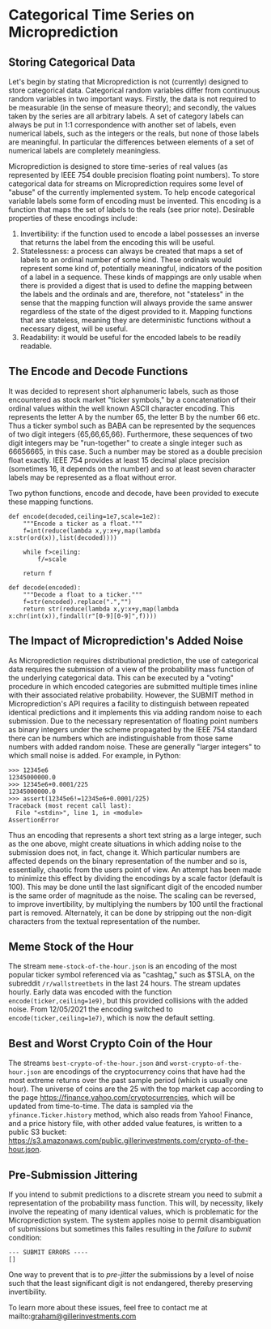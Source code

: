 Categorical Time Series on Microprediction
==========================================

Storing Categorical Data
------------------------
Let's begin by stating that Microprediction is not (currently) designed to store categorical data. Categorical random variables differ from continuous random variables in two important ways. Firstly, the data is not required to be measurable (in the sense of measure theory); and secondly, the values taken by the series are all arbitrary labels. A set of category labels can always be put in 1:1 correspondence with another set of labels, even numerical labels, such as the integers or the reals, but none of those labels are meaningful. In particular the differences between elements of a set of numerical labels are completely meaningless.

Microprediction is designed to store time-series of real values (as represented by IEEE 754 double precision floating point numbers). To store categorical data for streams on Microprediction requires some level of "abuse" of the currently implemented system. To help encode categorical variable labels some form of encoding must be invented. This encoding is a function that maps the set of labels to the reals (see prior note). Desirable properties of these encodings include:

1. Invertibility: if the function used to encode a label possesses an inverse that returns the label from the encoding this will be useful.
2. Statelessness: a process can always be created that maps a set of labels to an ordinal number of some kind. These ordinals would represent some kind of, potentially meaningful, indicators of the position of a label in a sequence. These kinds of mappings are only usable when there is provided a digest that is used to define the mapping between the labels and the ordinals and are, therefore, not "stateless" in the sense that the mapping function will always provide the same answer regardless of the state of the digest provided to it. Mapping functions that are stateless, meaning they are deterministic functions without a necessary digest, will be useful.
3. Readability: it would be useful for the encoded labels to be readily readable.

The Encode and Decode Functions
-------------------------------
It was decided to represent short alphanumeric labels, such as those encountered as stock market "ticker symbols," by a concatenation of their ordinal values within the well known ASCII character encoding. This represents the letter A by the number 65, the letter B by the number 66 etc. Thus a ticker symbol such as BABA can be represented by the sequences of two digit integers {65,66,65,66}. Furthermore, these sequences of two digit integers may be "run-together" to create a single integer such as 66656665, in this case. Such a number may be stored as a double precision float exactly. IEEE 754 provides at least 15 decimal place precision (sometimes 16, it depends on the number) and so at least seven character labels may be represented as a float without error.

Two python functions, encode and decode, have been provided to execute these mapping functions.

```
def encode(decoded,ceiling=1e7,scale=1e2):
    """Encode a ticker as a float."""
    f=int(reduce(lambda x,y:x+y,map(lambda x:str(ord(x)),list(decoded))))
    
    while f>ceiling:
        f/=scale
        
    return f

def decode(encoded):
    """Decode a float to a ticker."""
    f=str(encoded).replace(".","")
    return str(reduce(lambda x,y:x+y,map(lambda x:chr(int(x)),findall(r"[0-9][0-9]",f))))
```

The Impact of Microprediction's Added Noise
------------------------------------------
As Microprediction requires distributional prediction, the use of categorical data requires the submission of a view of the probability mass function of the underlying categorical data. This can be executed by a "voting" procedure in which encoded categories are submitted multiple times inline with their associated relative probability. However, the SUBMIT method in Microprediction's API requires a facility to distinguish between repeated identical predictions and it implements this via adding random noise to each submission. Due to the necessary representation of floating point numbers as binary integers under the scheme propagated by the IEEE 754 standard there can be numbers which are indistinguishable from those same numbers with added random noise. These are generally "larger integers" to which small noise is added.  For example, in Python:

```
>>> 12345e6
12345000000.0
>>> 12345e6+0.0001/225
12345000000.0
>>> assert(12345e6!=12345e6+0.0001/225)
Traceback (most recent call last):
  File "<stdin>", line 1, in <module>
AssertionError
```

Thus an encoding that represents a short text string as a large integer, such as the one above, might create situations in which adding noise to the submission does not, in fact, change it. Which particular numbers are affected depends on the binary representation of the number and so is, essentially, chaotic from the users point of view. An attempt has been made to minimize this effect by dividing the encodings by a scale factor (default is 100). This may be done until the last significant digit of the encoded number is the same order of magnitude as the noise. The scaling can be reversed, to improve invertibility, by multiplying the numbers by 100 until the fractional part is removed. Alternately, it can be done by stripping out the non-digit characters from the textual representation of the number.

Meme Stock of the Hour
----------------------
The stream `meme-stock-of-the-hour.json` is an encoding of the most popular ticker symbol referenced via as "cashtag," such as $TSLA, on the subreddit `/r/wallstreetbets` in the last 24 hours. The stream updates hourly. Early data was encoded with the function `encode(ticker,ceiling=1e9)`, but this provided collisions with the added noise. From 12/05/2021 the encoding switched to `encode(ticker,ceiling=1e7)`, which is now the default setting.

Best and Worst Crypto Coin of the Hour
--------------------------------------
The streams `best-crypto-of-the-hour.json` and `worst-crypto-of-the-hour.json` are encodings of the cryptocurrency coins that have had the most extreme returns over the past sample period (which is usually one hour). The universe of coins are the 25 with the top market cap according to the page https://finance.yahoo.com/cryptocurrencies, which will be updated from time-to-time. The data is sampled via the `yfinance.Ticker.history` method, which also reads from Yahoo! Finance, and a price history file, with other added value features, is written to a public S3 bucket: https://s3.amazonaws.com/public.gillerinvestments.com/crypto-of-the-hour.json.

Pre-Submission Jittering
------------------------
If you intend to submit predictions to a discrete stream you need to submit a representation of the probability mass function. This will, by necessity, likely involve the repeating of many identical values, which is problematic for the Microprediction system. The system applies noise to permit disambiguation of submissions but sometimes this failes resulting in the _failure to submit_ condition:

```
--- SUBMIT ERRORS ---- 
[]
```

One way to prevent that is to _pre-jitter_ the submissions by a level of noise such that the least significant digit is not endangered, thereby preserving invertibility.

To learn more about these issues, feel free to contact me at mailto:graham@gillerinvestments.com
